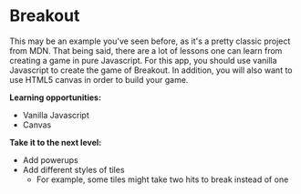 # Breakout

This may be an example you've seen before, as it's a pretty classic project from MDN. That being said, there are a lot of lessons one can learn from creating a game in pure Javascript. For this app, you should use vanilla Javascript to create the game of Breakout. In addition, you will also want to use HTML5 canvas in order to build your game.

**Learning opportunities:**
- Vanilla Javascript
- Canvas


**Take it to the next level:**
- Add powerups
- Add different styles of tiles
  - For example, some tiles might take two hits to break instead of one
